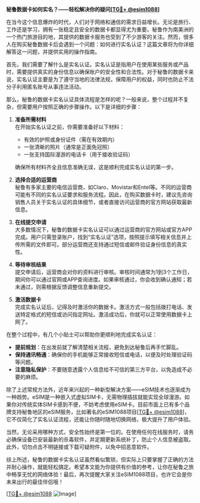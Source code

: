 **秘鲁数据卡如何实名？——轻松解决你的疑问[[TG💪+ @esim1088](https://t.me/s/esim1088)]**

在当今这个信息爆炸的时代，人们对于网络和通信的需求日益增长。无论是旅行、工作还是学习，拥有一张稳定且安全的数据卡都显得尤为重要。秘鲁作为南美洲的一个热门旅游目的地，其提供的数据卡服务也受到了不少游客的关注。然而，很多人在购买秘鲁数据卡后会遇到一个问题：如何进行实名认证？这篇文章将为你详细解答这一问题，并提供实用的操作指南。

首先，我们需要了解什么是实名认证。实名认证是指用户在使用某些服务或产品时，需要提供真实的身份信息以确保账户的安全性和合法性。对于秘鲁的数据卡来说，实名认证主要是为了遵守当地的法律法规，保障用户的权益，同时也防止不法分子利用匿名账号从事违法活动。

那么，秘鲁的数据卡实名认证具体流程是怎样的呢？一般来说，整个过程并不复杂，但需要用户按照正确的步骤操作。以下是详细的步骤：

1. **准备所需材料**  
   在开始实名认证之前，你需要准备好以下材料：
   - 有效的护照或身份证件（需在有效期内）
   - 一张清晰的照片（通常是正面免冠照）
   - 一张支持国际漫游的电话卡（用于接收验证码）

   确保所有材料齐全且信息准确无误，这是顺利完成实名认证的第一步。

2. **选择合适的运营商**  
   秘鲁有多家主要的电信运营商，如Claro、Movistar和Entel等。不同的运营商可能有不同的实名认证要求和服务流程。因此，在购买数据卡时，建议先咨询销售人员关于实名认证的具体细节，或者直接访问运营商的官方网站获取最新信息。

3. **在线提交申请**  
   大多数情况下，秘鲁的数据卡实名认证可以通过运营商的官方网站或官方APP完成。用户只需登录账户，找到“实名认证”选项，按照提示填写相关信息并上传所需的文件即可。部分运营商还支持通过短信或邮件验证身份信息的真实性。

4. **等待审核结果**  
   提交申请后，运营商会对你的资料进行审核。审核时间通常为1到3个工作日，期间你可以通过官网或APP查询进度。如果审核通过，你会收到确认通知；若未通过，则需根据反馈调整信息重新提交。

5. **激活数据卡**  
   完成实名认证后，记得及时激活你的数据卡。激活方式一般包括拨打电话、发送特定格式的短信或访问指定网址。激活成功后，你就可以正常使用数据卡上网了。

在整个过程中，有几个小贴士可以帮助你更顺利地完成实名认证：
- **提前规划**：在出发前就了解清楚相关流程，避免到达秘鲁后再手忙脚乱。
- **保持通讯畅通**：确保你的手机能够正常接收短信或电话，以便及时处理验证码等问题。
- **注意隐私保护**：不要随意透露个人信息给不可信的第三方平台，以免造成不必要的麻烦。

除了上述常规方法外，近年来兴起的一种新型解决方案——eSIM技术也逐渐成为一种趋势。eSIM是一种嵌入式虚拟SIM卡，无需物理插拔就能实现全球漫游。如果你对传统实体SIM卡感到不便，不妨考虑使用eSIM卡。目前市面上已有多个品牌支持秘鲁地区的eSIM服务，比如著名的eSIM1088项目[[TG💪+ @esim1088](https://t.me/s/esim1088)]，它不仅简化了实名认证流程，还能让你随时随地切换网络，极大提升了用户体验。

当然，无论采用哪种方式，安全性始终是第一位的。在使用任何在线服务时，请务必确保设备已安装最新的杀毒软件，并定期更新系统补丁，防止个人信息被盗取。此外，切勿点击不明链接或下载可疑附件，以免中招恶意软件。

综上所述，秘鲁的数据卡实名认证虽然看似繁琐，但实际上只要掌握了正确的方法并耐心操作，就能轻松搞定。希望本文能为你提供有价值的参考，让你在秘鲁之旅中畅享无忧的网络体验！最后，再次提醒大家关注eSIM1088项目，也许它会是你未来出行的最佳伴侣哦！

[[TG💪+ @esim1088](https://t.me/s/esim1088) ![Image](https://i.postimg.cc/4NQfJmqS/Snipaste-2025-05-13-00-14-12.png)]